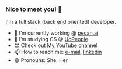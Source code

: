 ### Nice to meet you! 👋

I'm a full stack (back end oriented) developer.

- 🔭 I’m currently working @ [pecan.ai](https://www.pecan.ai/)
- 🌱 I’m studying CS @ [UoPeople](http://www.uopeople.edu/)
- 😎 Check out [My YouTube channel](https://www.youtube.com/channel/UCgCXsh9yyBZbWVc9uBI8Ffg)
- 📫 How to reach me: [e-mail](mailto:hilla.sh@gmail.com), [linkedin](https://www.linkedin.com/in/hillash/)
- 😄 Pronouns: She, Her


